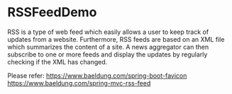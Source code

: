 # RSSFeedDemo
RSS is a type of web feed which easily allows a user to keep track of updates from a website. Furthermore, RSS feeds are based on an XML file which summarizes the content of a site. A news aggregator can then subscribe to one or more feeds and display the updates by regularly checking if the XML has changed.


Please refer:
https://www.baeldung.com/spring-boot-favicon
https://www.baeldung.com/spring-mvc-rss-feed
